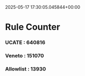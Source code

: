 2025-05-17 17:30:05.045844+00:00
# Rule Counter 
 ### UCATE : 640816

 ### Veneto : 151070

 ### Allowlist : 13930